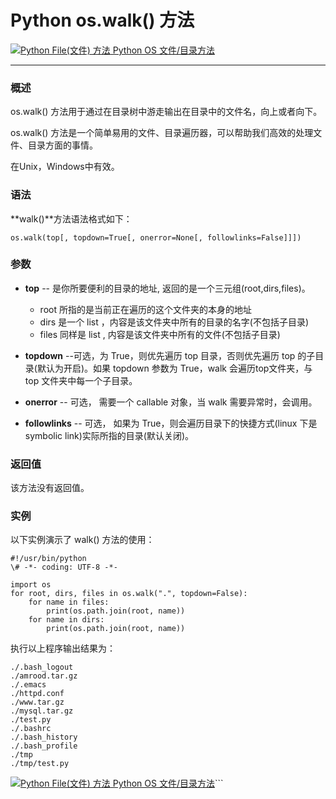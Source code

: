 Python os.walk() 方法
===================

 [![Python File(文件) 方法](../images/up.gif) Python OS 文件/目录方法](os-file-methods.html)

* * *

### 概述

os.walk() 方法用于通过在目录树中游走输出在目录中的文件名，向上或者向下。

os.walk() 方法是一个简单易用的文件、目录遍历器，可以帮助我们高效的处理文件、目录方面的事情。

在Unix，Windows中有效。

### 语法

**walk()**方法语法格式如下：
```
os.walk(top[, topdown=True[, onerror=None[, followlinks=False]]])
```
### 参数

*   **top** \-\- 是你所要便利的目录的地址, 返回的是一个三元组(root,dirs,files)。
    
    *   root 所指的是当前正在遍历的这个文件夹的本身的地址
    *   dirs 是一个 list ，内容是该文件夹中所有的目录的名字(不包括子目录)
    *   files 同样是 list , 内容是该文件夹中所有的文件(不包括子目录)
*   **topdown** --可选，为 True，则优先遍历 top 目录，否则优先遍历 top 的子目录(默认为开启)。如果 topdown 参数为 True，walk 会遍历top文件夹，与top 文件夹中每一个子目录。
    
*   **onerror** \-\- 可选， 需要一个 callable 对象，当 walk 需要异常时，会调用。
    
*   **followlinks** \-\- 可选， 如果为 True，则会遍历目录下的快捷方式(linux 下是 symbolic link)实际所指的目录(默认关闭)。
    

### 返回值

该方法没有返回值。

### 实例

以下实例演示了 walk() 方法的使用：
```
#!/usr/bin/python
\# -*- coding: UTF-8 -*-

import os
for root, dirs, files in os.walk(".", topdown=False):
    for name in files:
        print(os.path.join(root, name))
    for name in dirs:
        print(os.path.join(root, name))
```
执行以上程序输出结果为：
```
./.bash_logout
./amrood.tar.gz
./.emacs
./httpd.conf
./www.tar.gz
./mysql.tar.gz
./test.py
./.bashrc
./.bash_history
./.bash_profile
./tmp
./tmp/test.py
```
 [![Python File(文件) 方法](../images/up.gif) Python OS 文件/目录方法](os-file-methods.html)```